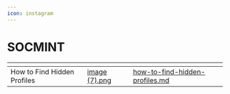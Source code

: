 ```yaml
---
icon: instagram
---
```


# SOCMINT

<table data-view="cards"><thead><tr><th></th><th data-hidden data-card-cover data-type="files"></th><th data-hidden data-card-target data-type="content-ref"></th></tr></thead><tbody><tr><td>How to Find Hidden Profiles</td><td><a href="../../.gitbook/assets/image (7).png">image (7).png</a></td><td><a href="how-to-find-hidden-profiles.md">how-to-find-hidden-profiles.md</a></td></tr></tbody></table>

